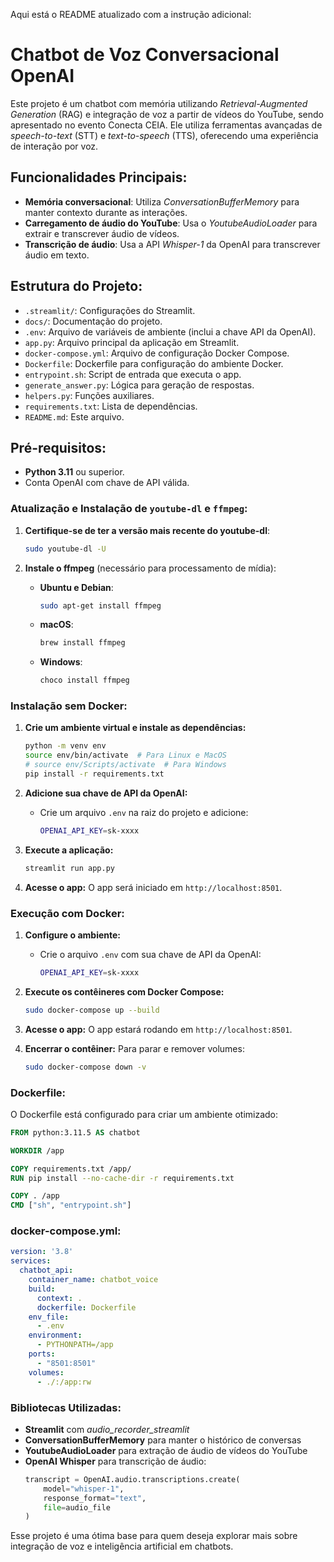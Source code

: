 Aqui está o README atualizado com a instrução adicional:

# Chatbot de Voz Conversacional OpenAI

Este projeto é um chatbot com memória utilizando *Retrieval-Augmented Generation* (RAG) e integração de voz a partir de vídeos do YouTube, sendo apresentado no evento Conecta CEIA. Ele utiliza ferramentas avançadas de *speech-to-text* (STT) e *text-to-speech* (TTS), oferecendo uma experiência de interação por voz.

## Funcionalidades Principais:
- **Memória conversacional**: Utiliza *ConversationBufferMemory* para manter contexto durante as interações.
- **Carregamento de áudio do YouTube**: Usa o *YoutubeAudioLoader* para extrair e transcrever áudio de vídeos.
- **Transcrição de áudio**: Usa a API *Whisper-1* da OpenAI para transcrever áudio em texto.

## Estrutura do Projeto:
- `.streamlit/`: Configurações do Streamlit.
- `docs/`: Documentação do projeto.
- `.env`: Arquivo de variáveis de ambiente (inclui a chave API da OpenAI).
- `app.py`: Arquivo principal da aplicação em Streamlit.
- `docker-compose.yml`: Arquivo de configuração Docker Compose.
- `Dockerfile`: Dockerfile para configuração do ambiente Docker.
- `entrypoint.sh`: Script de entrada que executa o app.
- `generate_answer.py`: Lógica para geração de respostas.
- `helpers.py`: Funções auxiliares.
- `requirements.txt`: Lista de dependências.
- `README.md`: Este arquivo.

## Pré-requisitos:
- **Python 3.11** ou superior.
- Conta OpenAI com chave de API válida.

### Atualização e Instalação de `youtube-dl` e `ffmpeg`:

1. **Certifique-se de ter a versão mais recente do youtube-dl**:
   ```bash
   sudo youtube-dl -U
   ```

2. **Instale o ffmpeg** (necessário para processamento de mídia):

   - **Ubuntu e Debian**:
     ```bash
     sudo apt-get install ffmpeg
     ```

   - **macOS**:
     ```bash
     brew install ffmpeg
     ```

   - **Windows**:
     ```bash
     choco install ffmpeg
     ```

### Instalação sem Docker:

1. **Crie um ambiente virtual e instale as dependências:**
    ```bash
    python -m venv env
    source env/bin/activate  # Para Linux e MacOS
    # source env/Scripts/activate  # Para Windows
    pip install -r requirements.txt
    ```

2. **Adicione sua chave de API da OpenAI:**
   - Crie um arquivo `.env` na raiz do projeto e adicione:
     ```bash
     OPENAI_API_KEY=sk-xxxx
     ```

3. **Execute a aplicação:**
    ```bash
    streamlit run app.py
    ```

4. **Acesse o app:**
    O app será iniciado em `http://localhost:8501`.

### Execução com Docker:

1. **Configure o ambiente:**
   - Crie o arquivo `.env` com sua chave de API da OpenAI:
     ```bash
     OPENAI_API_KEY=sk-xxxx
     ```

2. **Execute os contêineres com Docker Compose:**
    ```bash
    sudo docker-compose up --build
    ```

3. **Acesse o app:**
    O app estará rodando em `http://localhost:8501`.

4. **Encerrar o contêiner:**
    Para parar e remover volumes:
    ```bash
    sudo docker-compose down -v
    ```

### Dockerfile:
O Dockerfile está configurado para criar um ambiente otimizado:
```Dockerfile
FROM python:3.11.5 AS chatbot

WORKDIR /app

COPY requirements.txt /app/
RUN pip install --no-cache-dir -r requirements.txt

COPY . /app
CMD ["sh", "entrypoint.sh"]
```

### docker-compose.yml:
```yaml
version: '3.8'
services:
  chatbot_api:
    container_name: chatbot_voice
    build:
      context: .
      dockerfile: Dockerfile
    env_file:
      - .env
    environment:
      - PYTHONPATH=/app
    ports:
      - "8501:8501"
    volumes:
      - ./:/app:rw
```

### Bibliotecas Utilizadas:
- **Streamlit** com *audio_recorder_streamlit*
- **ConversationBufferMemory** para manter o histórico de conversas
- **YoutubeAudioLoader** para extração de áudio de vídeos do YouTube
- **OpenAI Whisper** para transcrição de áudio:
  ```python
  transcript = OpenAI.audio.transcriptions.create(
      model="whisper-1",
      response_format="text",
      file=audio_file
  )
  ```

Esse projeto é uma ótima base para quem deseja explorar mais sobre integração de voz e inteligência artificial em chatbots.
